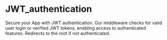 # JWT_authentication
Secure your App with JWT authentication. Our middleware checks for valid user login or verified JWT tokens, enabling access to authenticated features. Redirects to the root if not authenticated.
